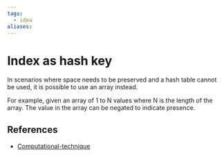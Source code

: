 ```yaml
---
tags:
  - idea
aliases:
---
```


# Index as hash key

In scenarios where space needs to be preserved and a hash table cannot be used, it is possible to use an array instead.

For example, given an array of 1 to N values where N is the length of the array. The value in the array can be negated to indicate presence.

## References

- [Computational-technique](Computational-technique.md)
